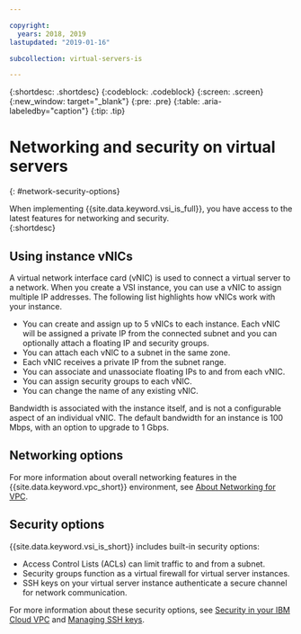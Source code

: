 ```yaml
---

copyright:
  years: 2018, 2019
lastupdated: "2019-01-16"

subcollection: virtual-servers-is

---
```


{:shortdesc: .shortdesc}
{:codeblock: .codeblock}
{:screen: .screen}
{:new_window: target="_blank"}
{:pre: .pre}
{:table: .aria-labeledby="caption"}
{:tip: .tip}

# Networking and security on virtual servers
{: #network-security-options}

When implementing {{site.data.keyword.vsi_is_full}}, you have access to the latest features for networking and security.  
{:shortdesc}

## Using instance vNICs
A virtual network interface card (vNIC) is used to connect a virtual server to a network. When you create a VSI instance, you can use a vNIC to assign multiple IP addresses. The following list highlights how vNICs work with your instance.

* You can create and assign up to 5 vNICs to each instance. Each vNIC will be assigned a private IP from the connected subnet and you can optionally attach a floating IP and security groups.
* You can attach each vNIC to a subnet in the same zone.
* Each vNIC receives a private IP from the subnet range.
* You can associate and unassociate floating IPs to and from each vNIC.
* You can assign security groups to each vNIC.
* You can change the name of any existing vNIC.

Bandwidth is associated with the instance itself, and is not a configurable aspect of an individual vNIC. The default bandwidth for an instance is 100 Mbps, with an option to upgrade to 1 Gbps.

## Networking options

For more information about overall networking features in the {{site.data.keyword.vpc_short}} environment, see [About Networking for VPC](/docs/infrastructure/vpc-network?topic=vpc-network-about-networking-for-vpc).

## Security options

{{site.data.keyword.vsi_is_short}} includes built-in security options:
* Access Control Lists (ACLs) can limit traffic to and from a subnet.
* Security groups function as a virtual firewall for virtual server instances.
* SSH keys on your virtual server instance authenticate a secure channel for network communication.

For more information about these security options, see [Security in your IBM Cloud VPC](/docs/infrastructure/vpc-network?topic=vpc-network-security-in-your-ibm-cloud-vpc) and [Managing SSH keys](/docs/vsi-is?topic=virtual-servers-is-managing-ssh-keys).
